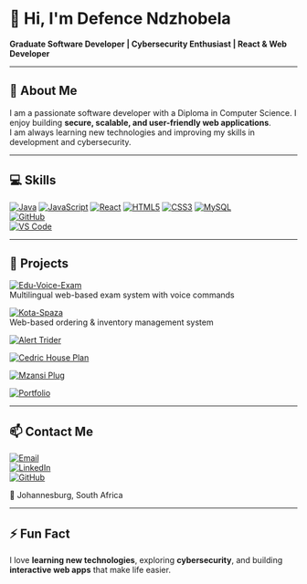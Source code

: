 # 👋 Hi, I'm Defence Ndzhobela

**Graduate Software Developer | Cybersecurity Enthusiast | React & Web Developer**

---

## 🌟 About Me
I am a passionate software developer with a Diploma in Computer Science. I enjoy building **secure, scalable, and user-friendly web applications**.  
I am always learning new technologies and improving my skills in development and cybersecurity.  

---

## 💻 Skills

[![Java](https://img.shields.io/badge/Java-ED8B00?style=for-the-badge&logo=java&logoColor=white)](https://www.java.com/) 
[![JavaScript](https://img.shields.io/badge/JavaScript-F7DF1E?style=for-the-badge&logo=javascript&logoColor=black)](https://developer.mozilla.org/en-US/docs/Web/JavaScript) 
[![React](https://img.shields.io/badge/React-61DAFB?style=for-the-badge&logo=react&logoColor=black)](https://reactjs.org/) 
[![HTML5](https://img.shields.io/badge/HTML5-E34F26?style=for-the-badge&logo=html5&logoColor=white)](https://developer.mozilla.org/en-US/docs/Web/HTML) 
[![CSS3](https://img.shields.io/badge/CSS3-1572B6?style=for-the-badge&logo=css3&logoColor=white)](https://developer.mozilla.org/en-US/docs/Web/CSS) 
[![MySQL](https://img.shields.io/badge/MySQL-4479A1?style=for-the-badge&logo=mysql&logoColor=white)](https://www.mysql.com/)  
[![GitHub](https://img.shields.io/badge/GitHub-181717?style=for-the-badge&logo=github&logoColor=white)](https://github.com/Defence-Ndzhobela)  
[![VS Code](https://img.shields.io/badge/VS_Code-007ACC?style=for-the-badge&logo=visual-studio-code&logoColor=white)](https://code.visualstudio.com/)  

---

## 📂 Projects

[![Edu-Voice-Exam](https://img.shields.io/badge/Edu--Voice--Exam-Live-green?style=for-the-badge&logo=github)](https://defence-nzhobela-portifolio.vercel.app/)  
Multilingual web-based exam system with voice commands  

[![Kota-Spaza](https://img.shields.io/badge/Kota--Spaza-Live-blue?style=for-the-badge&logo=github)](https://defence-nzhobela-portifolio.vercel.app/)  
Web-based ordering & inventory management system  

[![Alert Trider](https://img.shields.io/badge/Alert--Trider-Live-red?style=for-the-badge&logo=github)](https://alerttriderapp.onrender.com/)  

[![Cedric House Plan](https://img.shields.io/badge/Cedric--House--Plan-Live-orange?style=for-the-badge&logo=github)](https://www.cedric-houseplan.com/)  

[![Mzansi Plug](https://img.shields.io/badge/Mzansi--Plug-Live-purple?style=for-the-badge&logo=github)](https://mzansiplug.com)  

[![Portfolio](https://img.shields.io/badge/Portfolio-Visit-blue?style=for-the-badge&logo=github)](https://defence-nzhobela-portifolio.vercel.app/)  

---

## 📫 Contact Me

[![Email](https://img.shields.io/badge/Email-ndzhobelad@gmail.com-c14438?style=for-the-badge&logo=gmail&logoColor=white)](mailto:ndzhobelad@gmail.com)  
[![LinkedIn](https://img.shields.io/badge/LinkedIn-Defence_Ndzhobela-0A66C2?style=for-the-badge&logo=linkedin&logoColor=white)](https://linkedin.com/in/defencendzhobela)  
[![GitHub](https://img.shields.io/badge/GitHub-Defence_Ndzhobela-181717?style=for-the-badge&logo=github&logoColor=white)](https://github.com/Defence-Ndzhobela)  

📍 Johannesburg, South Africa  

---

## ⚡ Fun Fact
I love **learning new technologies**, exploring **cybersecurity**, and building **interactive web apps** that make life easier.  
